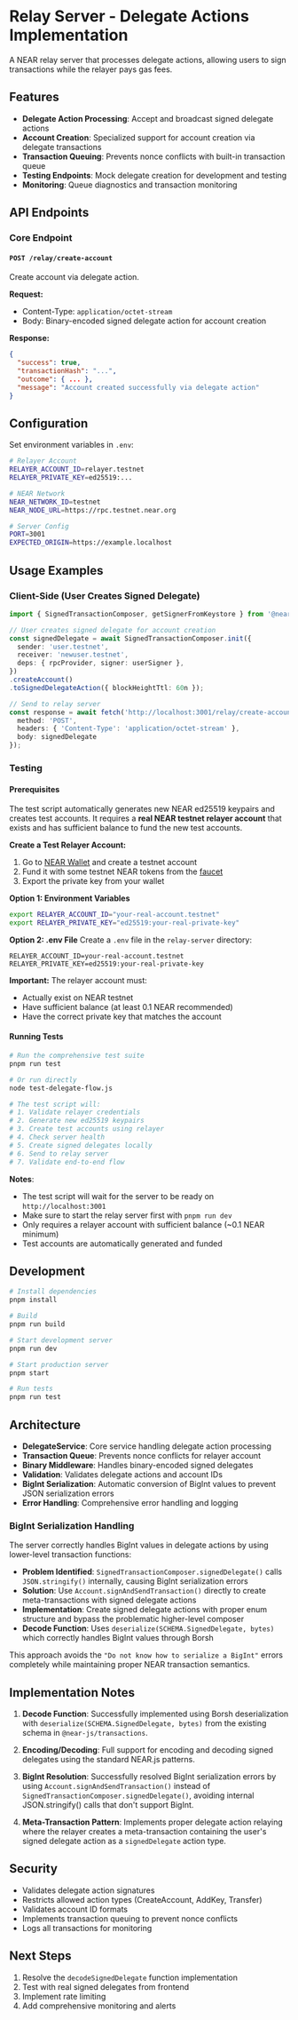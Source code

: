 # Relay Server - Delegate Actions Implementation

A NEAR relay server that processes delegate actions, allowing users to sign transactions while the relayer pays gas fees.

## Features

- **Delegate Action Processing**: Accept and broadcast signed delegate actions
- **Account Creation**: Specialized support for account creation via delegate transactions
- **Transaction Queuing**: Prevents nonce conflicts with built-in transaction queue
- **Testing Endpoints**: Mock delegate creation for development and testing
- **Monitoring**: Queue diagnostics and transaction monitoring

## API Endpoints

### Core Endpoint

#### `POST /relay/create-account`
Create account via delegate action.

**Request:**
- Content-Type: `application/octet-stream`
- Body: Binary-encoded signed delegate action for account creation

**Response:**
```json
{
  "success": true,
  "transactionHash": "...",
  "outcome": { ... },
  "message": "Account created successfully via delegate action"
}
```

## Configuration

Set environment variables in `.env`:

```bash
# Relayer Account
RELAYER_ACCOUNT_ID=relayer.testnet
RELAYER_PRIVATE_KEY=ed25519:...

# NEAR Network
NEAR_NETWORK_ID=testnet
NEAR_NODE_URL=https://rpc.testnet.near.org

# Server Config
PORT=3001
EXPECTED_ORIGIN=https://example.localhost
```

## Usage Examples

### Client-Side (User Creates Signed Delegate)

```typescript
import { SignedTransactionComposer, getSignerFromKeystore } from '@near-js/client';

// User creates signed delegate for account creation
const signedDelegate = await SignedTransactionComposer.init({
  sender: 'user.testnet',
  receiver: 'newuser.testnet',
  deps: { rpcProvider, signer: userSigner },
})
.createAccount()
.toSignedDelegateAction({ blockHeightTtl: 60n });

// Send to relay server
const response = await fetch('http://localhost:3001/relay/create-account', {
  method: 'POST',
  headers: { 'Content-Type': 'application/octet-stream' },
  body: signedDelegate
});
```

### Testing

#### Prerequisites
The test script automatically generates new NEAR ed25519 keypairs and creates test accounts. It requires a **real NEAR testnet relayer account** that exists and has sufficient balance to fund the new test accounts.

**Create a Test Relayer Account:**
1. Go to [NEAR Wallet](https://testnet.mynearwallet.com/) and create a testnet account
2. Fund it with some testnet NEAR tokens from the [faucet](https://near-faucet.io/)
3. Export the private key from your wallet

**Option 1: Environment Variables**
```bash
export RELAYER_ACCOUNT_ID="your-real-account.testnet"
export RELAYER_PRIVATE_KEY="ed25519:your-real-private-key"
```

**Option 2: .env File**
Create a `.env` file in the `relay-server` directory:
```env
RELAYER_ACCOUNT_ID=your-real-account.testnet
RELAYER_PRIVATE_KEY=ed25519:your-real-private-key
```

**Important:** The relayer account must:
- Actually exist on NEAR testnet
- Have sufficient balance (at least 0.1 NEAR recommended)
- Have the correct private key that matches the account

#### Running Tests
```bash
# Run the comprehensive test suite
pnpm run test

# Or run directly
node test-delegate-flow.js

# The test script will:
# 1. Validate relayer credentials
# 2. Generate new ed25519 keypairs
# 3. Create test accounts using relayer
# 4. Check server health
# 5. Create signed delegates locally
# 6. Send to relay server
# 7. Validate end-to-end flow
```

**Notes**:
- The test script will wait for the server to be ready on `http://localhost:3001`
- Make sure to start the relay server first with `pnpm run dev`
- Only requires a relayer account with sufficient balance (~0.1 NEAR minimum)
- Test accounts are automatically generated and funded

## Development

```bash
# Install dependencies
pnpm install

# Build
pnpm run build

# Start development server
pnpm run dev

# Start production server
pnpm start

# Run tests
pnpm run test
```

## Architecture

- **DelegateService**: Core service handling delegate action processing
- **Transaction Queue**: Prevents nonce conflicts for relayer account
- **Binary Middleware**: Handles binary-encoded signed delegates
- **Validation**: Validates delegate actions and account IDs
- **BigInt Serialization**: Automatic conversion of BigInt values to prevent JSON serialization errors
- **Error Handling**: Comprehensive error handling and logging

### BigInt Serialization Handling

The server correctly handles BigInt values in delegate actions by using lower-level transaction functions:

- **Problem Identified**: `SignedTransactionComposer.signedDelegate()` calls `JSON.stringify()` internally, causing BigInt serialization errors
- **Solution**: Use `Account.signAndSendTransaction()` directly to create meta-transactions with signed delegate actions
- **Implementation**: Create signed delegate actions with proper enum structure and bypass the problematic higher-level composer
- **Decode Function**: Uses `deserialize(SCHEMA.SignedDelegate, bytes)` which correctly handles BigInt values through Borsh

This approach avoids the `"Do not know how to serialize a BigInt"` errors completely while maintaining proper NEAR transaction semantics.

## Implementation Notes

1. **Decode Function**: Successfully implemented using Borsh deserialization with `deserialize(SCHEMA.SignedDelegate, bytes)` from the existing schema in `@near-js/transactions`.

2. **Encoding/Decoding**: Full support for encoding and decoding signed delegates using the standard NEAR.js patterns.

3. **BigInt Resolution**: Successfully resolved BigInt serialization errors by using `Account.signAndSendTransaction()` instead of `SignedTransactionComposer.signedDelegate()`, avoiding internal JSON.stringify() calls that don't support BigInt.

4. **Meta-Transaction Pattern**: Implements proper delegate action relaying where the relayer creates a meta-transaction containing the user's signed delegate action as a `signedDelegate` action type.

## Security

- Validates delegate action signatures
- Restricts allowed action types (CreateAccount, AddKey, Transfer)
- Validates account ID formats
- Implements transaction queuing to prevent nonce conflicts
- Logs all transactions for monitoring

## Next Steps

1. Resolve the `decodeSignedDelegate` function implementation
2. Test with real signed delegates from frontend
3. Implement rate limiting
4. Add comprehensive monitoring and alerts